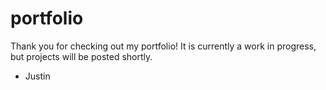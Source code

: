 # portfolio
Thank you for checking out my portfolio!
It is currently a work in progress, but projects will be posted shortly.

- Justin
